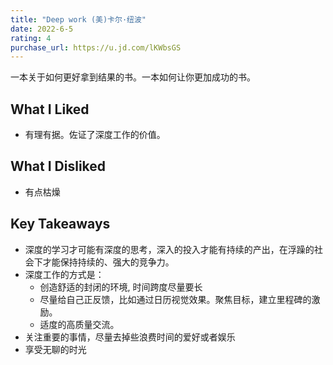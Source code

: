 ```yaml
---
title: "Deep work (美)卡尔·纽波"
date: 2022-6-5
rating: 4
purchase_url: https://u.jd.com/lKWbsGS
---
```


一本关于如何更好拿到结果的书。一本如何让你更加成功的书。

## What I Liked

* 有理有据。佐证了深度工作的价值。

## What I Disliked

* 有点枯燥

## Key Takeaways

* 深度的学习才可能有深度的思考，深入的投入才能有持续的产出，在浮躁的社会下才能保持持续的、强大的竞争力。
* 深度工作的方式是：
  * 创造舒适的封闭的环境, 时间跨度尽量要长
  * 尽量给自己正反馈，比如通过日历视觉效果。聚焦目标，建立里程碑的激励。
  * 适度的高质量交流。
* 关注重要的事情，尽量去掉些浪费时间的爱好或者娱乐
* 享受无聊的时光